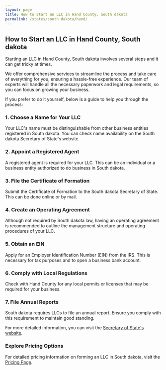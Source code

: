 ```yaml
---
layout: page
title: How to Start an LLC in Hand County, South dakota
permalink: /states/south dakota/hand/
---
```


<h2>How to Start an LLC in Hand County, South dakota</h2>

<p>Starting an LLC in Hand County, South dakota involves several steps and it can get tricky at times.</p>

<p>We offer comprehensive services to streamline the process and take care of everything for you, ensuring a hassle-free experience. Our team of experts will handle all the necessary paperwork and legal requirements, so you can focus on growing your business.</p>

<p>If you prefer to do it yourself, below is a guide to help you through the process:</p>

<h3>1. Choose a Name for Your LLC</h3>
<p>Your LLC's name must be distinguishable from other business entities registered in South dakota. You can check name availability on the South dakota Secretary of State's website.</p>

<h3>2. Appoint a Registered Agent</h3>
<p>A registered agent is required for your LLC. This can be an individual or a business entity authorized to do business in South dakota.</p>

<h3>3. File the Certificate of Formation</h3>
<p>Submit the Certificate of Formation to the South dakota Secretary of State. This can be done online or by mail.</p>

<h3>4. Create an Operating Agreement</h3>
<p>Although not required by South dakota law, having an operating agreement is recommended to outline the management structure and operating procedures of your LLC.</p>

<h3>5. Obtain an EIN</h3>
<p>Apply for an Employer Identification Number (EIN) from the IRS. This is necessary for tax purposes and to open a business bank account.</p>

<h3>6. Comply with Local Regulations</h3>
<p>Check with Hand County for any local permits or licenses that may be required for your business.</p>

<h3>7. File Annual Reports</h3>
<p>South dakota requires LLCs to file an annual report. Ensure you comply with this requirement to maintain good standing.</p>

<p>For more detailed information, you can visit the <a href="https://www.sos.south dakota.gov/">Secretary of State's website</a>.</p>

<h3>Explore Pricing Options</h3>
<p>For detailed pricing information on forming an LLC in South dakota, visit the <a href="{ '/new-pricing/' | relative_url }">Pricing Page</a>.</p>
